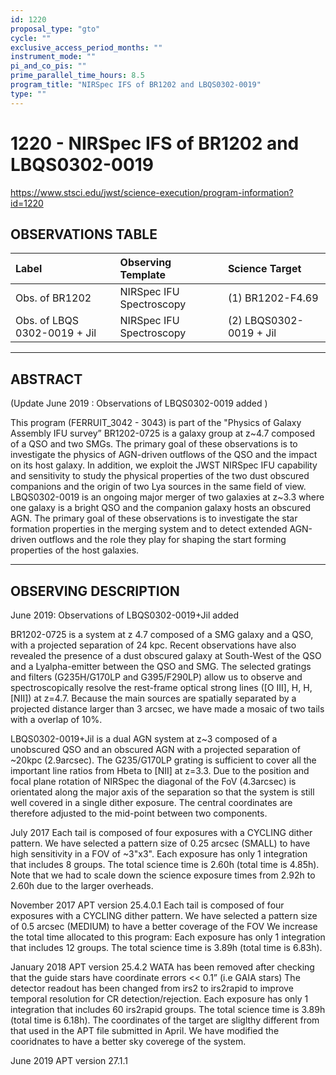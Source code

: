```yaml
---
id: 1220
proposal_type: "gto"
cycle: ""
exclusive_access_period_months: ""
instrument_mode: ""
pi_and_co_pis: ""
prime_parallel_time_hours: 8.5
program_title: "NIRSpec IFS of BR1202 and LBQS0302-0019"
type: ""
---
```

# 1220 - NIRSpec IFS of BR1202 and LBQS0302-0019
https://www.stsci.edu/jwst/science-execution/program-information?id=1220
## OBSERVATIONS TABLE
| Label                  | Observing Template       | Science Target               |
| :--------------------- | :----------------------- | :--------------------------- |
| Obs. of BR1202         | NIRSpec IFU Spectroscopy | (1) BR1202-F4.69             |
| Obs. of LBQS 0302-0019 + Jil | NIRSpec IFU Spectroscopy | (2) LBQS0302-0019 + Jil      |

---

## ABSTRACT

(Update June 2019 : Observations of LBQS0302-0019 added )

This program (FERRUIT_3042 - 3043) is part of the "Physics of Galaxy Assembly IFU survey” BR1202-0725 is a galaxy group at z~4.7 composed of a QSO and two SMGs. The primary goal of these observations is to investigate the physics of AGN-driven outflows of the QSO and the impact on its host galaxy. In addition, we exploit the JWST NIRSpec IFU capability and sensitivity to study the physical properties of the two dust obscured companions and the origin of two Lya sources in the same field of view. LBQS0302-0019 is an ongoing major merger of two galaxies at z~3.3 where one galaxy is a bright QSO and the companion galaxy hosts an obscured AGN. The primary goal of these observations is to investigate the star formation properties in the merging system and to detect extended AGN-driven outflows and the role they play for shaping the start forming properties of the host galaxies.

---

## OBSERVING DESCRIPTION

June 2019: Observations of LBQS0302-0019+Jil added

BR1202-0725 is a system at z 4.7 composed of a SMG galaxy and a QSO, with a projected separation of 24 kpc. Recent observations have also revealed the presence of a dust obscured galaxy at South-West of the QSO and a Lyalpha-emitter between the QSO and SMG.
The selected gratings and filters (G235H/G170LP and G395/F290LP) allow us to observe and spectroscopically resolve the rest-frame optical strong lines ([O III], H, H,[NII]) at z=4.7.
Because the main sources are spatially separated by a projected distance larger than 3 arcsec, we have made a mosaic of two tails with a overlap of 10%.

LBQS0302-0019+Jil is a dual AGN system at z~3 composed of a unobscured QSO and an obscured AGN with a projected separation of ~20kpc (2.9arcsec).
The G235/G170LP grating is sufficient to cover all the important line ratios from Hbeta to [NII] at z=3.3. Due to the position and focal plane rotation of NIRSpec the diagonal of the FoV (4.3arcsec) is orientated along the major axis of the separation so that the system is still well covered in a single dither exposure. The central coordinates are therefore adjusted to the mid-point between two components.

July 2017
Each tail is composed of four exposures with a CYCLING dither pattern. We have selected a pattern size of 0.25 arcsec (SMALL) to have high sensitivity in a FOV of ~3"x3".
Each exposure has only 1 integration that includes 8 groups.
The total science time is 2.60h (total time is 4.85h).
Note that we had to scale down the science exposure times from 2.92h to 2.60h due to the larger overheads.

November 2017 APT version 25.4.0.1
Each tail is composed of four exposures with a CYCLING dither pattern. We have selected a pattern size of 0.5 arcsec (MEDIUM) to have a better coverage of the FOV
We increase the total time allocated to this program:
Each exposure has only 1 integration that includes 12 groups.
The total science time is 3.89h (total time is 6.83h).

January 2018 APT version 25.4.2
WATA has been removed after checking that the guide stars have coordinate errors << 0.1” (i.e GAIA stars)
The detector readout has been changed from irs2 to irs2rapid to improve temporal resolution for CR detection/rejection.
Each exposure has only 1 integration that includes 60 irs2rapid groups.
The total science time is 3.89h (total time is 6.18h).
The coordinates of the target are sliglthy different from that used in the APT file submitted in April. We have modified the cooridnates to have a better sky coverege of the system.

June 2019 APT version 27.1.1